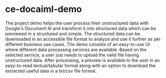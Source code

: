 # ce-docaiml-demo
The project demo helps the user process their unstructured data with Google's Document AI and transform it into structured data which can be previewed in a structured and simple. The structured data can be downloaded in an accessible file format to analyze and use it further as per different business use cases.
The demo consists of an easy-to-use UI where different data processing services are available. Based on the selected service, a user just needs to upload the valid file having unstructured data. After processing, a preview is available to the user in an easy-to-read textual/tabular format along with an option to download the extracted useful data in a txt/csv file format.
